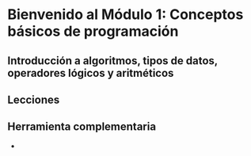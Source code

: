 # Bienvenido al Módulo 1: Conceptos básicos de programación
## Introducción a algoritmos, tipos de datos, operadores lógicos y aritméticos



## Lecciones



## Herramienta complementaria 
- 

